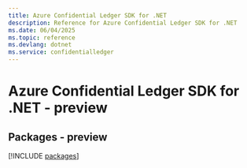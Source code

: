 ```yaml
---
title: Azure Confidential Ledger SDK for .NET
description: Reference for Azure Confidential Ledger SDK for .NET
ms.date: 06/04/2025
ms.topic: reference
ms.devlang: dotnet
ms.service: confidentialledger
---
```

# Azure Confidential Ledger SDK for .NET - preview
## Packages - preview
[!INCLUDE [packages](confidential-ledger-index.md)]